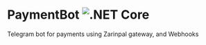 # PaymentBot ![.NET Core](https://github.com/immmdreza/PaymentBot/workflows/.NET%20Core/badge.svg)
Telegram bot for payments using Zarinpal gateway, and Webhooks
